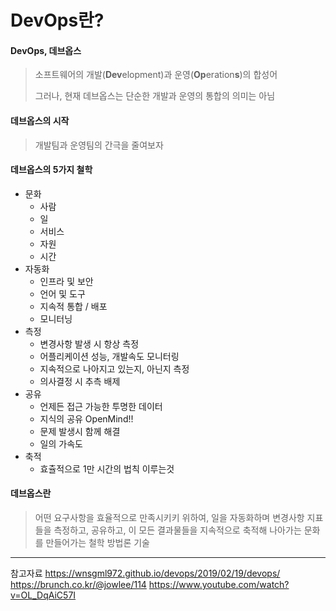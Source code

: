 # DevOps란?

#### DevOps, 데브옵스

> 소프트웨어의 개발(**Dev**elopment)과 운영(**Op**eration**s**)의 합성어
>
> 그러나, 현재 데브옵스는 단순한 개발과 운영의 통합의 의미는 아님



#### 데브옵스의 시작

> 개발팀과 운영팀의 간극을 줄여보자



#### 데브옵스의 5가지 철학

* 문화	
  * 사람
  * 일
  * 서비스
  * 자원
  * 시간
* 자동화
  * 인프라 및 보안
  * 언어 및 도구
  * 지속적 통합 / 배포
  * 모니터닝
* 측정
  * 변경사항 발생 시 항상 측정
  * 어플리케이션 성능, 개발속도 모니터링
  * 지속적으로 나아지고 있는지, 아닌지 측정
  * 의사결정 시 추측 배제
* 공유
  * 언제든 접근 가능한 투명한 데이터
  * 지식의 공유 OpenMind!!
  * 문제 발생시 함께 해결
  * 일의 가속도
* 축적
  * 효츌적으로 1만 시간의 법칙 이루는것



#### 데브옵스란 

> 어떤 요구사항을 효율적으로 만족시키키 위하여, 일을 자동화하며 변경사항 지표들을 측정하고, 공유하고, 이 모든 결과물들을 지속적으로 축적해 나아가는 문화를 만들어가는 철학 방법론 기술

---
참고자료
https://wnsgml972.github.io/devops/2019/02/19/devops/
https://brunch.co.kr/@jowlee/114
https://www.youtube.com/watch?v=OL_DqAiC57I